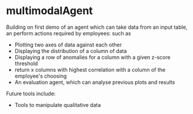 # multimodalAgent

Building on first demo of an agent which can take data from an input table, an perform actions required by employees: such as 
- Plotting two axes of data against each other
- Displaying the distribution of a column of data
- Displaying a row of anomalies for a column with a given z-score threshold
- return x columns with highest correlation with a column of the employee's choosing
- An evaluation agent, which can analyse previous plots and results

Future tools include:
- Tools to manipulate qualitative data
